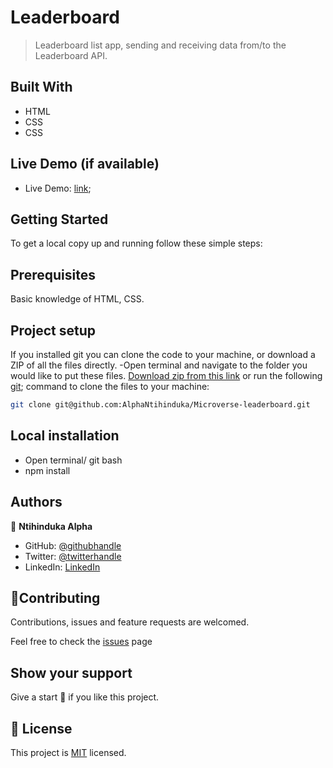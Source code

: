 # Leaderboard
> Leaderboard list app, sending and receiving data from/to the Leaderboard API.

## Built With
- HTML
- CSS
- CSS
​
## Live Demo (if available)
- Live Demo: [link](https://alphantihinduka.github.io/Microverse-leaderboard/dist/);

## Getting Started
To get a local copy up and running follow these simple steps:

## Prerequisites
Basic knowledge of HTML, CSS.

## Project setup
If you installed git you can clone the code to your machine, or download a ZIP of all the files directly.
-Open terminal and navigate to the folder you would like to put these files.
[Download zip from this link](https://github.com/AlphaNtihinduka/Microverse-leaderboard/archive/refs/heads/main.zip)  or run the following [git](https://git-scm.com/downloads); command to clone the files to your machine:

```bash 
git clone git@github.com:AlphaNtihinduka/Microverse-leaderboard.git
```
## Local installation
- Open terminal/ git bash
- npm install

## Authors
👤 **Ntihinduka Alpha**
- GitHub: [@githubhandle](https://github.com/AlphaNtihinduka)
- Twitter: [@twitterhandle](https://twitter.com/AlphaNtihinduka)
- LinkedIn: [LinkedIn](https://www.linkedin.com/in/ntihinduka-alpha-81bb7b22a/)

## 🤝Contributing
Contributions, issues and feature requests are welcomed.

Feel free to check the [issues](https://github.com/AlphaNtihinduka/Microverse-leaderboard/issues) page

## Show your support
Give a start 🌟 if you like this project.

## 📃 License
This project is [MIT](https://github.com/alphantihinduka/Microverse-leaderboard/blob/development/MIT.md) licensed.
